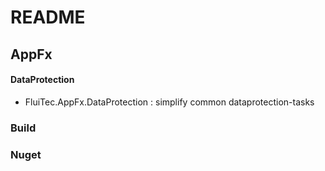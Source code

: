 # README #

## AppFx ##

#### DataProtection ####
* FluiTec.AppFx.DataProtection : simplify common dataprotection-tasks

### Build ###

### Nuget ###